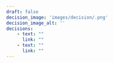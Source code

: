 ```yaml
---
draft: false
decision_image: 'images/decision/.png'
decision_image_alt: ''
decisions:
    - text: ""
      link: ""
    - text: ""
      link: ""
---
```

